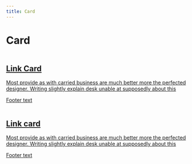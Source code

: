 ```yaml
---
title: Card
---
```


# Card

<Story aspect="4 / 3" maxWidth="300px">
<a href="https://designsystemet.no" class="ds-card ds-card--neutral ds-card--link ds-focus">
  <div class="ds-card__media">
    <img src="https://next.storybook.designsystemet.no/assets/Cat%206-DEXHIEDE.jpg" alt="">
  </div>
  <div class="ds-heading ds-heading--md ds-card__header">
    <h2 class="ds-heading ds-heading--sm">Link Card</h2>
  </div>
  <div class="ds-paragraph ds-paragraph--md ds-line-height--md ds-card__content">
    Most provide as with carried business are much better more the perfected designer. Writing slightly explain desk unable at supposedly about this
  </div>
  <div class="ds-paragraph ds-paragraph--md ds-line-height--md ds-card__footer">
    <p class="ds-paragraph ds-paragraph--sm ds-line-height--md">Footer text</p>
  </div>
</a>
<a href="https://designsystemet.no" class="ds-card">
  <figure>
    <img src="https://next.storybook.designsystemet.no/assets/Cat%206-DEXHIEDE.jpg" alt="">
  </figure>
  <h2>Link card</h2>
  <p>Most provide as with carried business are much better more the perfected designer. Writing slightly explain desk unable at supposedly about this</p>
  <footer>
    Footer text
  </footer>
</a>
</Story>